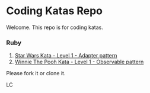 # Coding Katas Repo
Welcome. This repo is for coding katas.

###  Ruby
1. [Star Wars Kata - Level 1 - Adapter pattern](https://github.com/lcuevastodoit/katas/tree/main/Ruby#readme)
2. [Winnie The Pooh Kata - Level 1 - Observable pattern]()

Please fork it or clone it.

LC
